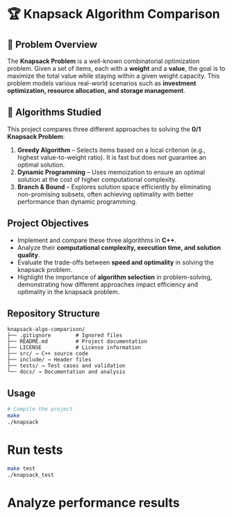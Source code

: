 # 🏆 Knapsack Algorithm Comparison

## 📌 Problem Overview  
The **Knapsack Problem** is a well-known combinatorial optimization problem. Given a set of items, each with a **weight** and a **value**, the goal is to maximize the total value while staying within a given weight capacity. This problem models various real-world scenarios such as **investment optimization, resource allocation, and storage management**.  

## 📌 Algorithms Studied  
This project compares three different approaches to solving the **0/1 Knapsack Problem**:  
1. **Greedy Algorithm** – Selects items based on a local criterion (e.g., highest value-to-weight ratio). It is fast but does not guarantee an optimal solution.  
2. **Dynamic Programming** – Uses memoization to ensure an optimal solution at the cost of higher computational complexity.  
3. **Branch & Bound** – Explores solution space efficiently by eliminating non-promising subsets, often achieving optimality with better performance than dynamic programming.  

## Project Objectives  
- Implement and compare these three algorithms in **C++**.  
- Analyze their **computational complexity, execution time, and solution quality**.  
- Evaluate the trade-offs between **speed and optimality** in solving the knapsack problem.  
- Highlight the importance of **algorithm selection** in problem-solving, demonstrating how different approaches impact efficiency and optimality in the knapsack problem.    

## Repository Structure  

```
knapsack-algo-comparison/
├── .gitignore        # Ignored files
├── README.md         # Project documentation
├── LICENSE           # License information
├── src/ → C++ source code
├── include/ → Header files
├── tests/ → Test cases and validation
└── docs/ → Documentation and analysis
```

## Usage  
```sh
# Compile the project
make
./knapsack
```

# Run tests
```sh
make test
./knapsack_test
```

# Analyze performance results
